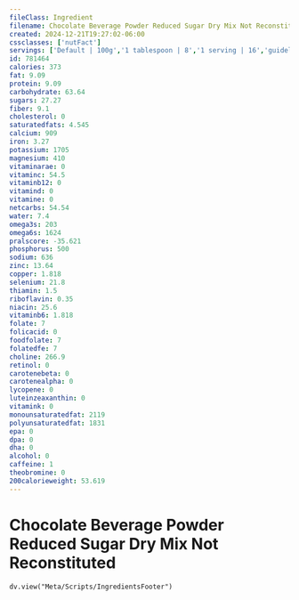 ```yaml
---
fileClass: Ingredient
filename: Chocolate Beverage Powder Reduced Sugar Dry Mix Not Reconstituted
created: 2024-12-21T19:27:02-06:00
cssclasses: ['nutFact']
servings: ['Default | 100g','1 tablespoon | 8','1 serving | 16','guideline amount per fl oz of beverage | 2']
id: 781464
calories: 373
fat: 9.09
protein: 9.09
carbohydrate: 63.64
sugars: 27.27
fiber: 9.1
cholesterol: 0
saturatedfats: 4.545
calcium: 909
iron: 3.27
potassium: 1705
magnesium: 410
vitaminarae: 0
vitaminc: 54.5
vitaminb12: 0
vitamind: 0
vitamine: 0
netcarbs: 54.54
water: 7.4
omega3s: 203
omega6s: 1624
pralscore: -35.621
phosphorus: 500
sodium: 636
zinc: 13.64
copper: 1.818
selenium: 21.8
thiamin: 1.5
riboflavin: 0.35
niacin: 25.6
vitaminb6: 1.818
folate: 7
folicacid: 0
foodfolate: 7
folatedfe: 7
choline: 266.9
retinol: 0
carotenebeta: 0
carotenealpha: 0
lycopene: 0
luteinzeaxanthin: 0
vitamink: 0
monounsaturatedfat: 2119
polyunsaturatedfat: 1831
epa: 0
dpa: 0
dha: 0
alcohol: 0
caffeine: 1
theobromine: 0
200calorieweight: 53.619
---
```


# Chocolate Beverage Powder Reduced Sugar Dry Mix Not Reconstituted

```dataviewjs
dv.view("Meta/Scripts/IngredientsFooter")
```